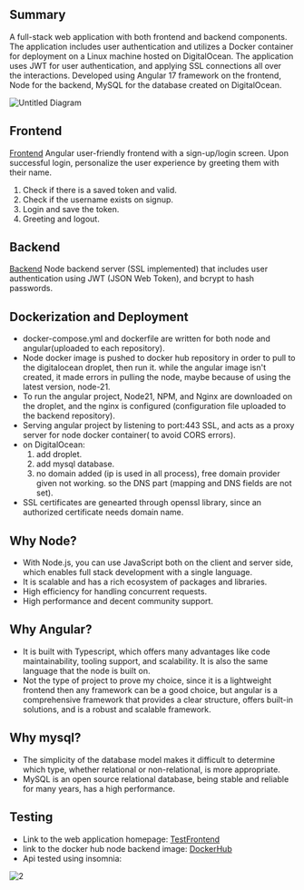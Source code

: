 ## Summary 
A full-stack web application with both frontend and backend components. The application includes user authentication and utilizes a Docker container for deployment on a Linux machine hosted on DigitalOcean.
The application uses JWT for user authentication, and applying SSL connections all over the interactions.
Developed using Angular 17 framework on the frontend, Node for the backend, MySQL for the database created on DigitalOcean.


![Untitled Diagram](https://github.com/husayn0/backend/assets/160388694/24fdfb62-74ea-45f6-8515-503f5472502f)


## Frontend
[Frontend](https://github.com/husayn0/frontend)
Angular user-friendly frontend with a sign-up/login screen. Upon successful login, personalize the user experience by greeting them with their name.

1. Check if there is a saved token and valid.
2. Check if the username exists on signup.
3. Login and save the token.
4. Greeting and logout.

## Backend
[Backend](https://github.com/husayn0/backend)
Node backend server (SSL implemented) that includes user authentication using JWT (JSON Web Token), and bcrypt to hash passwords.

## Dockerization and Deployment
- docker-compose.yml and dockerfile are written for both node and angular(uploaded to each repository).
- Node docker image is pushed to docker hub repository in order to pull to the digitalocean droplet, then run it. while the angular image isn't created, it made errors in pulling the node, maybe because of using the latest version, node-21.
- To run the angular project, Node21, NPM, and Nginx are downloaded on the droplet, and the nginx is configured (configuration file uploaded to the backend repository).
- Serving angular project by listening to port:443 SSL, and acts as a proxy server for node docker container( to avoid CORS errors).
- on DigitalOcean:
    1. add droplet.
    2. add mysql database.
    3. no domain added (ip is used in all process), free domain provider given not working. so the DNS part (mapping and DNS fields are not set).
- SSL certificates are genearted through openssl library, since an authorized certificate needs domain name.

## Why Node?
- With Node.js, you can use JavaScript both on the client and server side, which enables full stack development with a single language.
- It is scalable and has a rich ecosystem of packages and libraries.
- High efficiency for handling concurrent requests.
- High performance and decent community support.
  
## Why Angular?
- It is built with Typescript, which offers many advantages like code maintainability, tooling support, and scalability. It is also the same language that the node is built on.
- Not the type of project to prove my choice, since it is a lightweight frontend then any framework can be a good choice, but angular is a comprehensive framework that provides a clear structure, offers built-in solutions, and is a robust and scalable framework.

## Why mysql?
- The simplicity of the database model makes it difficult to determine which type, whether relational or non-relational, is more appropriate.
- MySQL is an open source relational database, being stable and reliable for many years, has a high performance.

## Testing

* Link to the web application homepage: [TestFrontend](https://128.199.63.11/login)
* link to the docker hub node backend image: [DockerHub](https://hub.docker.com/r/husayn0/husayn0repo)
* Api tested using insomnia:

![2](https://github.com/husayn0/backend/assets/160388694/54e1d940-4e83-4b91-8ee9-cb27bf25b91a)


